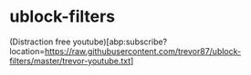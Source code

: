 # ublock-filters

(Distraction free youtube)[abp:subscribe?location=https://raw.githubusercontent.com/trevor87/ublock-filters/master/trevor-youtube.txt]
